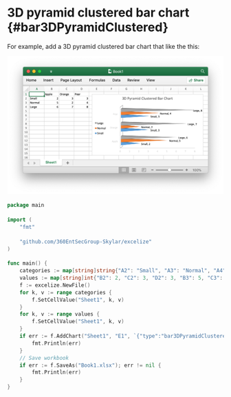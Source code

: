 # 3D pyramid clustered bar chart {#bar3DPyramidClustered}

For example, add a 3D pyramid clustered bar chart that like the this:

<p align="center"><img width="770" src="../images/3d_pyramid_clustered_bar_chart.png" alt="create 3D pyramid clustered bar chart with excelize using Go"></p>

```go
package main

import (
    "fmt"

    "github.com/360EntSecGroup-Skylar/excelize"
)

func main() {
    categories := map[string]string{"A2": "Small", "A3": "Normal", "A4": "Large", "B1": "Apple", "C1": "Orange", "D1": "Pear"}
    values := map[string]int{"B2": 2, "C2": 3, "D2": 3, "B3": 5, "C3": 2, "D3": 4, "B4": 6, "C4": 7, "D4": 8}
    f := excelize.NewFile()
    for k, v := range categories {
        f.SetCellValue("Sheet1", k, v)
    }
    for k, v := range values {
        f.SetCellValue("Sheet1", k, v)
    }
    if err := f.AddChart("Sheet1", "E1", `{"type":"bar3DPyramidClustered","series":[{"name":"Sheet1!$A$2","categories":"","values":"Sheet1!$B$2:$D$2"},{"name":"Sheet1!$A$3","categories":"Sheet1!$B$1:$D$1","values":"Sheet1!$B$3:$D$3"},{"name":"Sheet1!$A$4","categories":"Sheet1!$B$1:$D$1","values":"Sheet1!$B$4:$D$4"}],"format":{"x_scale":1.0,"y_scale":1.0,"x_offset":15,"y_offset":10,"print_obj":true,"lock_aspect_ratio":false,"locked":false},"legend":{"position":"left","show_legend_key":false},"title":{"name":"3D Pyramid Clustered Bar Chart"},"plotarea":{"show_bubble_size":true,"show_cat_name":false,"show_leader_lines":false,"show_percent":true,"show_series_name":true,"show_val":true},"show_blanks_as":"zero"}`); err != nil {
        fmt.Println(err)
    }
    // Save workbook
    if err := f.SaveAs("Book1.xlsx"); err != nil {
        fmt.Println(err)
    }
}
```
